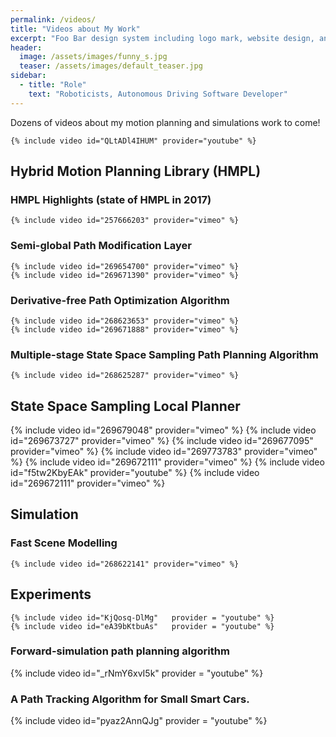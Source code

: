 ```yaml
---
permalink: /videos/
title: "Videos about My Work"
excerpt: "Foo Bar design system including logo mark, website design, and branding applications."
header:
  image: /assets/images/funny_s.jpg
  teaser: /assets/images/default_teaser.jpg
sidebar:
  - title: "Role"
    text: "Roboticists, Autonomous Driving Software Developer"
---
```

Dozens of videos about my motion planning and simulations work to come!

    {% include video id="QLtADl4IHUM" provider="youtube" %}

## Hybrid Motion Planning Library (HMPL)
### HMPL Highlights (state of HMPL in 2017)
    {% include video id="257666203" provider="vimeo" %}

### Semi-global Path Modification Layer
    {% include video id="269654700" provider="vimeo" %}
    {% include video id="269671390" provider="vimeo" %}


### Derivative-free Path Optimization Algorithm
    {% include video id="268623653" provider="vimeo" %}
    {% include video id="269671888" provider="vimeo" %}


### Multiple-stage State Space Sampling Path Planning Algorithm
    {% include video id="268625287" provider="vimeo" %}


## State Space Sampling Local Planner
{% include video id="269679048" provider="vimeo" %}
{% include video id="269673727" provider="vimeo" %}
{% include video id="269677095" provider="vimeo" %}
{% include video id="269773783" provider="vimeo" %}
{% include video id="269672111" provider="vimeo" %}
{% include video id="f5tw2KbyEAk" provider="youtube" %}
{% include video id="269672111" provider="vimeo" %}




## Simulation
### Fast Scene Modelling
    {% include video id="268622141" provider="vimeo" %}





## Experiments

    {% include video id="KjQosq-DlMg"   provider = "youtube" %}
    {% include video id="eA39bKtbuAs"   provider = "youtube" %}



### Forward-simulation path planning algorithm
{% include video id="_rNmY6xvI5k"   provider = "youtube" %}

### A Path Tracking Algorithm for Small Smart Cars.
{% include video id="pyaz2AnnQJg"  provider = "youtube" %}
